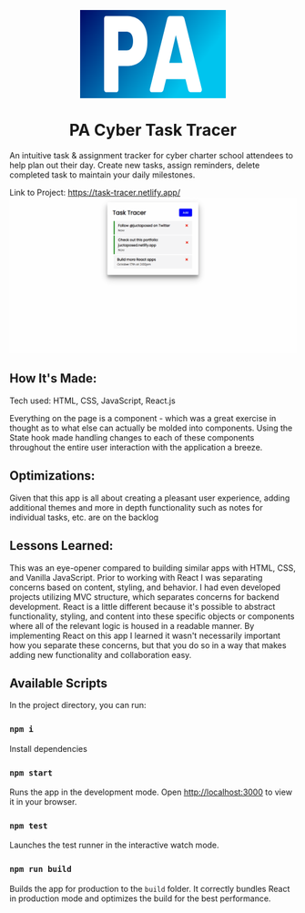 <p align="center">
<img src="https://github.com/juctaposed/PAcyber-assignment-tracer/blob/main/public/PA-logo.png" alt="logo" align="center" width="256" height="155"/>
</p>

<div align="center">

# PA Cyber Task Tracer

</div>

An intuitive task & assignment tracker for cyber charter school attendees to help plan out their day. Create new tasks, assign reminders, delete completed task to maintain your daily milestones.

Link to Project: https://task-tracer.netlify.app/
![](https://github.com/juctaposed/PAcyber-assignment-tracer/blob/main/public/taskTracerDemo.gif)

## How It's Made:
Tech used: HTML, CSS, JavaScript, React.js

Everything on the page is a component - which was a great exercise in thought as to what else can actually be molded into components. Using the State hook made handling changes to each of these components throughout the entire user interaction with the application a breeze. 

## Optimizations:

Given that this app is all about creating a pleasant user experience, adding additional themes and more in depth functionality such as notes for individual tasks, etc. are on the backlog

## Lessons Learned:

This was an eye-opener compared to building similar apps with HTML, CSS, and Vanilla JavaScript. Prior to working with React I was separating concerns based on content, styling, and behavior. I had even developed projects utilizing MVC structure, which separates concerns for backend development. React is a little different because it's possible to abstract functionality, styling, and content into these specific objects or components where all of the relevant logic is housed in a readable manner. By implementing React on this app I learned it wasn't necessarily important how you separate these concerns, but that you do so in a way that makes adding new functionality and collaboration easy. 


## Available Scripts

In the project directory, you can run:

### `npm i`

Install dependencies

### `npm start`

Runs the app in the development mode.
Open [http://localhost:3000](http://localhost:3000) to view it in your browser.

### `npm test`

Launches the test runner in the interactive watch mode.

### `npm run build`

Builds the app for production to the `build` folder.
It correctly bundles React in production mode and optimizes the build for the best performance.
